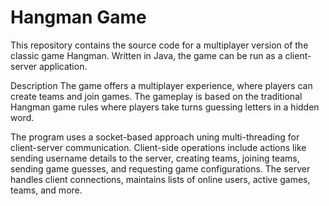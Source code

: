 # Hangman Game

This repository contains the source code for a multiplayer version of the classic game Hangman. Written in Java,
the game can be run as a client-server application.

Description
The game offers a multiplayer experience, where players can create teams and join games. The gameplay is based on the traditional Hangman game rules where players take turns guessing letters in a hidden word.

The program uses a socket-based approach uning multi-threading for client-server communication. 
Client-side operations include actions like sending username details to the server, creating teams, joining teams, sending game guesses, and requesting game configurations. The server handles client connections, maintains lists of online users, active games, teams, and more.
